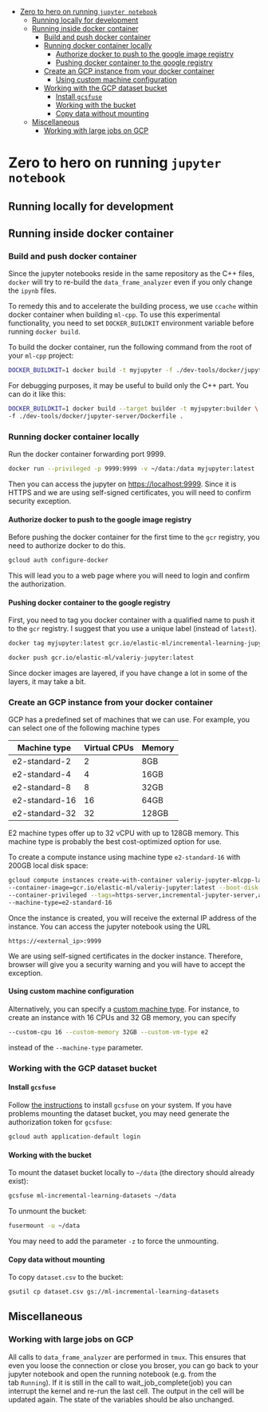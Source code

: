 
- [Zero to hero on running `jupyter notebook`](#zero-to-hero-on-runningjupyter-notebook)
  - [Running locally for development](#running-locally-for-development)
  - [Running inside docker container](#running-inside-docker-container)
    - [Build and push docker container](#build-and-push-docker-container)
    - [Running docker container locally](#running-docker-container-locally)
      - [Authorize docker to push to the google image registry](#authorize-docker-to-push-to-the-google-image-registry)
      - [Pushing docker container to the google registry](#pushing-docker-container-to-the-google-registry)
    - [Create an GCP instance from your docker container](#create-an-gcp-instance-from-your-docker-container)
      - [Using custom machine configuration](#using-custom-machine-configuration)
    - [Working with the GCP dataset bucket](#working-with-the-gcp-dataset-bucket)
      - [Install `gcsfuse`](#install-gcsfuse)
      - [Working with the bucket](#working-with-the-bucket)
      - [Copy data without mounting](#copy-data-without-mounting)
  - [Miscellaneous](#miscellaneous)
    - [Working with large jobs on GCP](#working-with-large-jobs-on-gcp)

# Zero to hero on running `jupyter notebook`

## Running locally for development

## Running inside docker container

### Build and push docker container

Since the jupyter notebooks reside in the same repository as the C++ files, `docker` will try to re-build the `data_frame_analyzer` even if you only change the `ipynb` files.

To remedy this and to accelerate the building process, we use `ccache` within docker container when building `ml-cpp`. To use this experimental functionality, you need to set `DOCKER_BUILDKIT` environment variable before running `docker build`.

To build the docker container, run the following command from the root of your `ml-cpp` project:

```bash
DOCKER_BUILDKIT=1 docker build -t myjupyter -f ./dev-tools/docker/jupyter-server/Dockerfile .
```

For debugging purposes, it may be useful to build only the C++ part. You can do it like this:

```bash
DOCKER_BUILDKIT=1 docker build --target builder -t myjupyter:builder \
-f ./dev-tools/docker/jupyter-server/Dockerfile .
```

### Running docker container locally

Run the docker container forwarding port 9999.

```bash
docker run --privileged -p 9999:9999 -v ~/data:/data myjupyter:latest
```

Then you can access the jupyter on [https://localhost:9999](https://localhost:9999). Since it is HTTPS and we are using self-signed certificates, you will need to confirm security exception.

#### Authorize docker to push to the google image registry

Before pushing the docker container for the first time to the `gcr` registry, you need to authorize
docker to do this.

```bash
gcloud auth configure-docker
```

This will lead you to a web page where you will need to login and confirm the authorization.

#### Pushing docker container to the google registry

First, you need to tag you docker container with a qualified name to push it to the `gcr` registry. I suggest that you use a unique label (instead of `latest`).

```bash
docker tag myjupyter:latest gcr.io/elastic-ml/incremental-learning-jupyter:try42
```

```bash
docker push gcr.io/elastic-ml/valeriy-jupyter:latest
```

Since docker images are layered, if you have change a lot in some of the layers, it may take a bit.

### Create an GCP instance from your docker container

GCP has a predefined set of machines that we can use. For example, you can select one of the following machine types

| Machine type   | Virtual CPUs | Memory |
| -------------- | ------------ | ------ |
| e2-standard-2  | 2            | 8GB    |
| e2-standard-4  | 4            | 16GB   |
| e2-standard-8  | 8            | 32GB   |
| e2-standard-16 | 16           | 64GB   |
| e2-standard-32 | 32           | 128GB  |

E2 machine types offer up to 32 vCPU with up to 128GB memory. This machine type is probably the best cost-optimized option for use.

To create a compute instance using machine type `e2-standard-16` with 200GB local disk space:

```bash
gcloud compute instances create-with-container valeriy-jupyter-mlcpp-large \
--container-image=gcr.io/elastic-ml/valeriy-jupyter:latest --boot-disk-size=200GB \
--container-privileged --tags=https-server,incremental-jupyter-server,allow-ssh \
--machine-type=e2-standard-16
```

Once the instance is created, you will receive the external IP address of the instance. You can access the jupyter notebook using the URL

```url
https://<external_ip>:9999
```

We are using self-signed certificates in the docker instance. Therefore, browser will give you a security warning and you will have to accept the exception.

#### Using custom machine configuration

Alternatively, you can specify a [custom machine type](https://cloud.google.com/compute/docs/instances/creating-instance-with-custom-machine-type#gcloud). For instance, to create an instance with 16 CPUs and 32 GB memory, you can specify

```bash
--custom-cpu 16 --custom-memory 32GB --custom-vm-type e2
```

instead of the `--machine-type` parameter.

### Working with the GCP dataset bucket

#### Install `gcsfuse`

Follow [the instructions](https://github.com/GoogleCloudPlatform/gcsfuse/blob/master/docs/installing.md) to install `gcsfuse` on your system. If you have problems mounting the dataset bucket, you may need generate the authorization token for  `gcsfuse`:

```bash
gcloud auth application-default login
```

#### Working with the bucket

To mount the dataset bucket locally to `~/data` (the directory should already exist):

```bash
gcsfuse ml-incremental-learning-datasets ~/data
```

To unmount the bucket:

```bash
fusermount -u ~/data
```

You may need to add the parameter `-z` to force the unmounting.

#### Copy data without mounting

To copy `dataset.csv` to the bucket:

```bash
gsutil cp dataset.csv gs://ml-incremental-learning-datasets
```

## Miscellaneous

### Working with large jobs on GCP

All calls to `data_frame_analyzer` are performed in `tmux`. This ensures that even you loose the connection or close you broser, you can go back to your jupyter notebook and open the running notebook (e.g. from the tab `Running`). If it is still in the call to wait_job_complete(job) you can interrupt the kernel and re-run the last cell. The output in the cell will be updated again. The state of the variables should be also unchanged.
